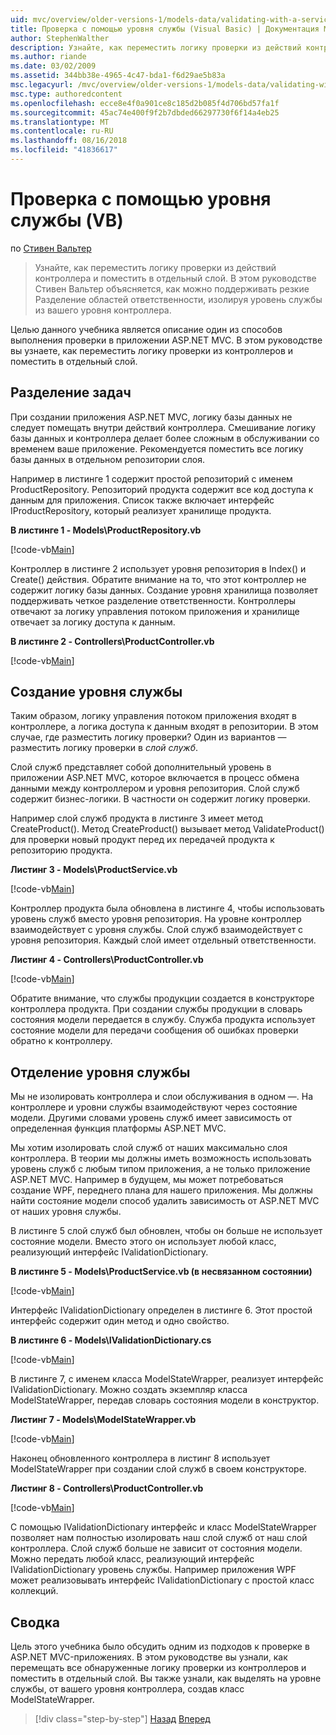 ```yaml
---
uid: mvc/overview/older-versions-1/models-data/validating-with-a-service-layer-vb
title: Проверка с помощью уровня службы (Visual Basic) | Документация Майкрософт
author: StephenWalther
description: Узнайте, как переместить логику проверки из действий контроллера и поместить в отдельный слой. В этом руководстве объясняется, Стивен Вальтер как вы...
ms.author: riande
ms.date: 03/02/2009
ms.assetid: 344bb38e-4965-4c47-bda1-f6d29ae5b83a
msc.legacyurl: /mvc/overview/older-versions-1/models-data/validating-with-a-service-layer-vb
msc.type: authoredcontent
ms.openlocfilehash: ecce8e4f0a901ce8c185d2b085f4d706bd57fa1f
ms.sourcegitcommit: 45ac74e400f9f2b7dbded66297730f6f14a4eb25
ms.translationtype: MT
ms.contentlocale: ru-RU
ms.lasthandoff: 08/16/2018
ms.locfileid: "41836617"
---
```

<a name="validating-with-a-service-layer-vb"></a>Проверка с помощью уровня службы (VB)
====================
по [Стивен Вальтер](https://github.com/StephenWalther)

> Узнайте, как переместить логику проверки из действий контроллера и поместить в отдельный слой. В этом руководстве Стивен Вальтер объясняется, как можно поддерживать резкие Разделение областей ответственности, изолируя уровень службы из вашего уровня контроллера.


Целью данного учебника является описание один из способов выполнения проверки в приложении ASP.NET MVC. В этом руководстве вы узнаете, как переместить логику проверки из контроллеров и поместить в отдельный слой.

## <a name="separating-concerns"></a>Разделение задач

При создании приложения ASP.NET MVC, логику базы данных не следует помещать внутри действий контроллера. Смешивание логику базы данных и контроллера делает более сложным в обслуживании со временем ваше приложение. Рекомендуется поместить все логику базы данных в отдельном репозитории слоя.

Например в листинге 1 содержит простой репозиторий с именем ProductRepository. Репозиторий продукта содержит все код доступа к данным для приложения. Список также включает интерфейс IProductRepository, который реализует хранилище продукта.

**В листинге 1 - Models\ProductRepository.vb**

[!code-vb[Main](validating-with-a-service-layer-vb/samples/sample1.vb)]

Контроллер в листинге 2 использует уровня репозитория в Index() и Create() действия. Обратите внимание на то, что этот контроллер не содержит логику базы данных. Создание уровня хранилища позволяет поддерживать четкое разделение ответственности. Контроллеры отвечают за логику управления потоком приложения и хранилище отвечает за логику доступа к данным.

**В листинге 2 - Controllers\ProductController.vb**

[!code-vb[Main](validating-with-a-service-layer-vb/samples/sample2.vb)]

## <a name="creating-a-service-layer"></a>Создание уровня службы

Таким образом, логику управления потоком приложения входят в контроллере, а логика доступа к данным входят в репозитории. В этом случае, где разместить логику проверки? Один из вариантов — разместить логику проверки в *слой служб*.

Слой служб представляет собой дополнительный уровень в приложении ASP.NET MVC, которое включается в процесс обмена данными между контроллером и уровня репозитория. Слой служб содержит бизнес-логики. В частности он содержит логику проверки.

Например слой служб продукта в листинге 3 имеет метод CreateProduct(). Метод CreateProduct() вызывает метод ValidateProduct() для проверки новый продукт перед их передачей продукта к репозиторию продукта.

**Листинг 3 - Models\ProductService.vb**

[!code-vb[Main](validating-with-a-service-layer-vb/samples/sample3.vb)]

Контроллер продукта была обновлена в листинге 4, чтобы использовать уровень служб вместо уровня репозитория. На уровне контроллер взаимодействует с уровня службы. Слой служб взаимодействует с уровня репозитория. Каждый слой имеет отдельный ответственности.

**Листинг 4 - Controllers\ProductController.vb**

[!code-vb[Main](validating-with-a-service-layer-vb/samples/sample4.vb)]

Обратите внимание, что службы продукции создается в конструкторе контроллера продукта. При создании службы продукции в словарь состояния модели передается в службу. Служба продукта использует состояние модели для передачи сообщения об ошибках проверки обратно к контроллеру.

## <a name="decoupling-the-service-layer"></a>Отделение уровня службы

Мы не изолировать контроллера и слои обслуживания в одном —. На контроллере и уровни службы взаимодействуют через состояние модели. Другими словами уровень служб имеет зависимость от определенная функция платформы ASP.NET MVC.

Мы хотим изолировать слой служб от наших максимально слоя контроллера. В теории мы должны иметь возможность использовать уровень служб с любым типом приложения, а не только приложение ASP.NET MVC. Например в будущем, мы может потребоваться создание WPF, переднего плана для нашего приложения. Мы должны найти состояние модели способ удалить зависимость от ASP.NET MVC от наших уровня службы.

В листинге 5 слой служб был обновлен, чтобы он больше не использует состояние модели. Вместо этого он использует любой класс, реализующий интерфейс IValidationDictionary.

**В листинге 5 - Models\ProductService.vb (в несвязанном состоянии)**

[!code-vb[Main](validating-with-a-service-layer-vb/samples/sample5.vb)]

Интерфейс IValidationDictionary определен в листинге 6. Этот простой интерфейс содержит один метод и одно свойство.

**В листинге 6 - Models\IValidationDictionary.cs**

[!code-vb[Main](validating-with-a-service-layer-vb/samples/sample6.vb)]

В листинге 7, с именем класса ModelStateWrapper, реализует интерфейс IValidationDictionary. Можно создать экземпляр класса ModelStateWrapper, передав словарь состояния модели в конструктор.

**Листинг 7 - Models\ModelStateWrapper.vb**

[!code-vb[Main](validating-with-a-service-layer-vb/samples/sample7.vb)]

Наконец обновленного контроллера в листинг 8 использует ModelStateWrapper при создании слой служб в своем конструкторе.

**Листинг 8 - Controllers\ProductController.vb**

[!code-vb[Main](validating-with-a-service-layer-vb/samples/sample8.vb)]

С помощью IValidationDictionary интерфейс и класс ModelStateWrapper позволяет нам полностью изолировать наш слой служб от наш слой контроллера. Слой служб больше не зависит от состояния модели. Можно передать любой класс, реализующий интерфейс IValidationDictionary уровень службы. Например приложения WPF может реализовывать интерфейс IValidationDictionary с простой класс коллекций.

## <a name="summary"></a>Сводка

Цель этого учебника было обсудить одним из подходов к проверке в ASP.NET MVC-приложениях. В этом руководстве вы узнали, как перемещать все обнаруженные логику проверки из контроллеров и поместить в отдельный слой. Вы также узнали, как выделять на уровне службы, от вашего уровня контроллера, создав класс ModelStateWrapper.

> [!div class="step-by-step"]
> [Назад](validating-with-the-idataerrorinfo-interface-vb.md)
> [Вперед](validation-with-the-data-annotation-validators-vb.md)
